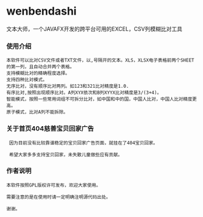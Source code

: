 # wenbendashi
文本大师，一个JAVAFX开发的跨平台可用的EXCEL，CSV列模糊比对工具

### 使用介绍
    本软件可以比对CSV文件或者TXT文件，以,号隔开的文本。XLS，XLSX电子表格前两个SHEET的第一列，且自动合并两个表格。
    支持模糊比对的精确程度选择。
    支持四种比对模式。
    无序比对，没有顺序比对两列。如123和321比对精度是1.0.
    有序比对,按照出现顺序比对。A列XYX依次和B列XYYX比对精度是3/(3+4)。
    智能模式，按照一些常用词组不可拆分比对，如中国和中的国，中国人比对，中国人比对精度更高。
    原子模式，比对A列不能拆除。
    
### 关于首页404慈善宝贝回家广告

     因为目前没有比较靠谱稳定的宝贝回家广告页面，就挂在了404宝贝回家。
     
     希望大家多多支持宝贝回家，未失散儿童做些应有贡献。

### 作者说明
    
    本软件按照GPL版权许可发布，欢迎大家使用。
    
    需要注意的是在使用时请一定明确注明源代码出处。
    
    谢谢。
